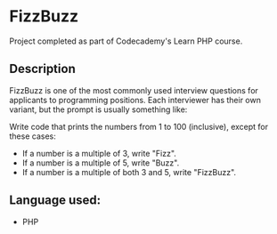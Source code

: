 # FizzBuzz
Project completed as part of Codecademy's Learn PHP course.

## Description
FizzBuzz is one of the most commonly used interview questions for applicants to programming positions. Each interviewer has their own variant, but the prompt is usually something like:

Write code that prints the numbers from 1 to 100 (inclusive), except for these cases:
- If a number is a multiple of 3, write "Fizz".
- If a number is a multiple of 5, write "Buzz".
- If a number is a multiple of both 3 and 5, write "FizzBuzz".

## Language used:
* PHP


